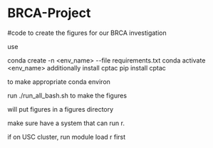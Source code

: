 # BRCA-Project
#code to create the figures for our BRCA investigation


use 

conda create -n <env_name> --file requirements.txt
conda activate <env_name>
additionally install cptac
pip install cptac

to make appropriate conda environ

run ./run_all_bash.sh to make the figures

will put figures in a figures directory



make sure have a system that can run r. 

 if on USC cluster, run module load r first
